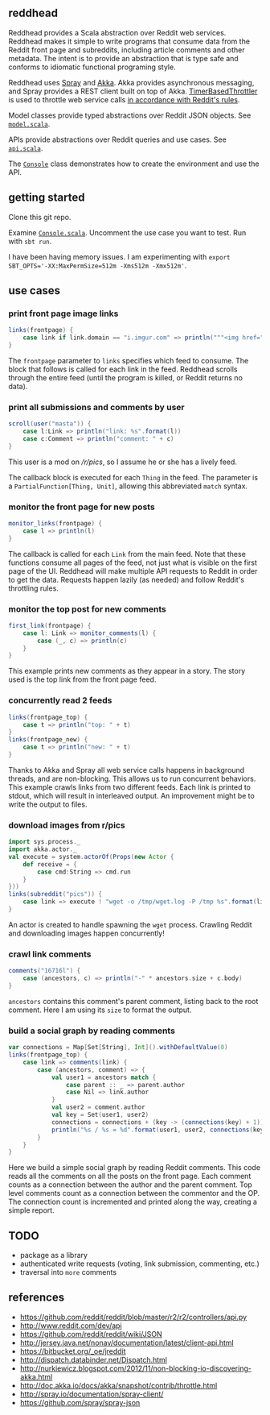 ## reddhead

Reddhead provides a Scala abstraction over Reddit web services. Reddhead makes it simple to write programs that consume data from the Reddit front page and subreddits, including article comments and other metadata. The intent is to provide an abstraction that is type safe and conforms to idiomatic functional programing style.

Reddhead uses [Spray]() and [Akka](). Akka provides asynchronous messaging, and Spray provides a REST client built on top of Akka. [TimerBasedThrottler]() is used to throttle web service calls [in accordance with Reddit's rules]().

Model classes provide typed abstractions over Reddit JSON objects. See [`model.scala`](https://github.com/landon9720/reddhead/blob/master/src/main/scala/kuhn/model.scala).

APIs provide abstractions over Reddit queries and use cases. See [`api.scala`](https://github.com/landon9720/reddhead/blob/master/src/main/scala/kuhn/api.scala).

The [`Console`](https://github.com/landon9720/reddhead/blob/master/src/main/scala/kuhn/Console.scala) class demonstrates how to create the environment and use the API.

## getting started

Clone this git repo.

Examine [`Console.scala`](https://github.com/landon9720/reddhead/blob/master/src/main/scala/kuhn/Console.scala). Uncomment the use case you want to test. Run with `sbt run`.

I have been having memory issues. I am experimenting with `export SBT_OPTS='-XX:MaxPermSize=512m -Xms512m -Xmx512m'`.

## use cases

### print front page image links

``` scala
links(frontpage) {
	case link if link.domain == "i.imgur.com" => println("""<img href="%s"/>""".format(link))
}
```

The `frontpage` parameter to `links` specifies which feed to consume. The block that follows is called for each link in the feed. Reddhead scrolls through the entire feed (until the program is killed, or Reddit returns no data).

### print all submissions and comments by user

``` scala
scroll(user("masta")) {
	case l:Link => println("link: %s".format(l))
	case c:Comment => println("comment: " + c)
}
```

This user is a mod on */r/pics*, so I assume he or she has a lively feed.

The callback block is executed for each `Thing` in the feed. The parameter is a `PartialFunction[Thing, Unit]`, allowing this abbreviated `match` syntax.

### monitor the front page for new posts

``` scala
monitor_links(frontpage) {
	case l => println(l)
}
```

The callback is called for each `Link` from the main feed. Note that these functions consume all pages of the feed, not just what is visible on the first page of the UI. Reddhead will make multiple API requests to Reddit in order to get the data. Requests happen lazily (as needed) and follow Reddit's throttling rules.

### monitor the top post for new comments

``` scala
first_link(frontpage) {
	case l: Link => monitor_comments(l) {
		case (_, c) => println(c)
	}
}
```

This example prints new comments as they appear in a story. The story used is the top link from the front page feed.

### concurrently read 2 feeds ###

``` scala
links(frontpage_top) {
	case t => println("top: " + t)
}
links(frontpage_new) {
	case t => println("new: " + t)
}
```

Thanks to Akka and Spray all web service calls happens in background threads, and are non-blocking. This allows us to run concurrent behaviors. This example crawls links from two different feeds. Each link is printed to stdout, which will result in interleaved output. An improvement might be to write the output to files.

### download images from r/pics

``` scala
import sys.process._
import akka.actor._
val execute = system.actorOf(Props(new Actor {
	def receive = {
		case cmd:String => cmd.run
	}
}))
links(subreddit("pics")) {
	case link => execute ! "wget -o /tmp/wget.log -P /tmp %s".format(link)
}
```

An actor is created to handle spawning the `wget` process. Crawling Reddit and downloading images happen concurrently!

### crawl link comments

``` scala
comments("16716l") {
	case (ancestors, c) => println("-" * ancestors.size + c.body)
}
```

`ancestors` contains this comment's parent comment, listing back to the root comment. Here I am using its `size` to format the output.

### build a social graph by reading comments

``` scala
var connections = Map[Set[String], Int]().withDefaultValue(0)
links(frontpage_top) {
	case link => comments(link) {
		case (ancestors, comment) => {
			val user1 = ancestors match {
				case parent :: _ => parent.author
				case Nil => link.author
			}
			val user2 = comment.author
			val key = Set(user1, user2)
			connections = connections + (key -> (connections(key) + 1))
			println("%s / %s = %d".format(user1, user2, connections(key)))
		}
	}
}
```

Here we build a simple social graph by reading Reddit comments. This code reads all the comments on all the posts on the front page. Each comment counts as a connection between the author and the parent comment. Top level comments count as a connection between the commentor and the OP. The connection count is incremented and printed along the way, creating a simple report.

## TODO

* package as a library
* authenticated write requests (voting, link submission, commenting, etc.)
* traversal into `more` comments

## references

* https://github.com/reddit/reddit/blob/master/r2/r2/controllers/api.py
* http://www.reddit.com/dev/api
* https://github.com/reddit/reddit/wiki/JSON
* http://jersey.java.net/nonav/documentation/latest/client-api.html
* https://bitbucket.org/_oe/jreddit
* http://dispatch.databinder.net/Dispatch.html
* http://nurkiewicz.blogspot.com/2012/11/non-blocking-io-discovering-akka.html
* http://doc.akka.io/docs/akka/snapshot/contrib/throttle.html
* http://spray.io/documentation/spray-client/
* https://github.com/spray/spray-json